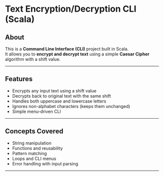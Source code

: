 # Text Encryption/Decryption CLI (Scala)

## About
This is a **Command Line Interface (CLI)** project built in Scala.  
It allows you to **encrypt and decrypt text** using a simple **Caesar Cipher** algorithm with a shift value.

---

## Features
- Encrypts any input text using a shift value
- Decrypts back to original text with the same shift
- Handles both uppercase and lowercase letters
- Ignores non-alphabet characters (keeps them unchanged)
- Simple menu-driven CLI

---

## Concepts Covered
- String manipulation
- Functions and reusability
- Pattern matching
- Loops and CLI menus
- Error handling with input parsing

---
